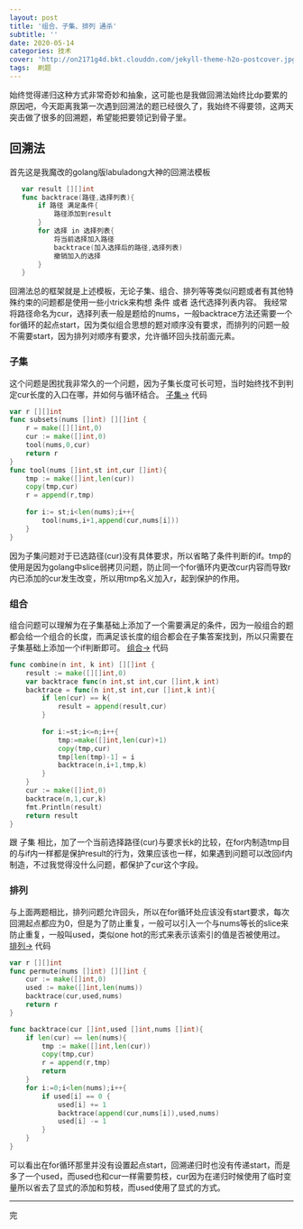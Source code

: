 ```yaml
---
layout: post
title: '组合、子集、排列 通杀'
subtitle: ''
date: 2020-05-14
categories: 技术
cover: 'http://on2171g4d.bkt.clouddn.com/jekyll-theme-h2o-postcover.jpg'
tags:  刷题
---
```


始终觉得递归这种方式非常奇妙和抽象，这可能也是我做回溯法始终比dp要累的原因吧，今天距离我第一次遇到回溯法的题已经很久了，我始终不得要领，这两天突击做了很多的回溯题，希望能把要领记到骨子里。

## 回溯法

首先这是我魔改的golang版labuladong大神的回溯法模板

 ```go
    var result [][]int
    func backtrace(路径,选择列表){
        if 路径 满足条件{
            路径添加到result
        }
        for 选择 in 选择列表{
            将当前选择加入路径
            backtrace(加入选择后的路径,选择列表)
            撤销加入的选择
        }
    }
 ```

回溯法总的框架就是上述模板，无论子集、组合、排列等等类似问题或者有其他特殊约束的问题都是使用一些小trick来构想 条件 或者 迭代选择列表内容。
我经常将路径命名为cur，选择列表一般是题给的nums，一般backtrace方法还需要一个for循环的起点start，因为类似组合思想的题对顺序没有要求，而排列的问题一般不需要start，因为排列对顺序有要求，允许循环回头找前面元素。

### 子集
这个问题是困扰我非常久的一个问题，因为子集长度可长可短，当时始终找不到判定cur长度的入口在哪，并如何与循环结合。
[子集->](https://leetcode-cn.com/problems/subsets/)
代码
```go
var r [][]int
func subsets(nums []int) [][]int {
    r = make([][]int,0)
    cur := make([]int,0)
    tool(nums,0,cur)
    return r
}
func tool(nums []int,st int,cur []int){
    tmp := make([]int,len(cur))
    copy(tmp,cur)
    r = append(r,tmp)
    
    for i:= st;i<len(nums);i++{
        tool(nums,i+1,append(cur,nums[i]))
    }
}
```
因为子集问题对于已选路径(cur)没有具体要求，所以省略了条件判断的if。tmp的使用是因为golang中slice弱拷贝问题，防止同一个for循环内更改cur内容而导致r内已添加的cur发生改变，所以用tmp名义加入r，起到保护的作用。

### 组合

组合问题可以理解为在子集基础上添加了一个需要满足的条件，因为一般组合的题都会给一个组合的长度，而满足该长度的组合都会在子集答案找到，所以只需要在子集基础上添加一个if判断即可。
[组合->](https://leetcode-cn.com/problems/combinations/)
代码
```go
func combine(n int, k int) [][]int {
    result := make([][]int,0)
    var backtrace func(n int,st int,cur []int,k int)
    backtrace = func(n int,st int,cur []int,k int){
        if len(cur) == k{
            result = append(result,cur)
        }
        
        for i:=st;i<=n;i++{
            tmp:=make([]int,len(cur)+1)
            copy(tmp,cur)
            tmp[len(tmp)-1] = i
            backtrace(n,i+1,tmp,k)
        }
    }
    cur := make([]int,0)
    backtrace(n,1,cur,k)
    fmt.Println(result)
    return result
}
```
跟 子集 相比，加了一个当前选择路径(cur)与要求长k的比较，在for内制造tmp目的与if内一样都是保护result的行为，效果应该也一样，如果遇到问题可以改回if内制造，不过我觉得没什么问题，都保护了cur这个字段。

### 排列
与上面两题相比，排列问题允许回头，所以在for循环处应该没有start要求，每次回溯起点都应为0，但是为了防止重复，一般可以引入一个与nums等长的slice来防止重复，一般叫used，类似one hot的形式来表示该索引的值是否被使用过。
[排列->](https://leetcode-cn.com/problems/permutations/)
代码
```go
var r [][]int
func permute(nums []int) [][]int {
    cur := make([]int,0)
    used := make([]int,len(nums))
    backtrace(cur,used,nums)
    return r
}

func backtrace(cur []int,used []int,nums []int){
    if len(cur) == len(nums){
        tmp := make([]int,len(cur))
        copy(tmp,cur)
        r = append(r,tmp)
        return
    }
    for i:=0;i<len(nums);i++{
        if used[i] == 0 {
            used[i] += 1
            backtrace(append(cur,nums[i]),used,nums)
            used[i] -= 1
        }
    }
}
```
可以看出在for循环那里并没有设置起点start，回溯递归时也没有传递start，而是多了一个used，而used也和cur一样需要剪枝，cur因为在递归时候使用了临时变量所以省去了显式的添加和剪枝，而used使用了显式的方式。


 --------------------------------------------------------------------------------------------------------
 完
